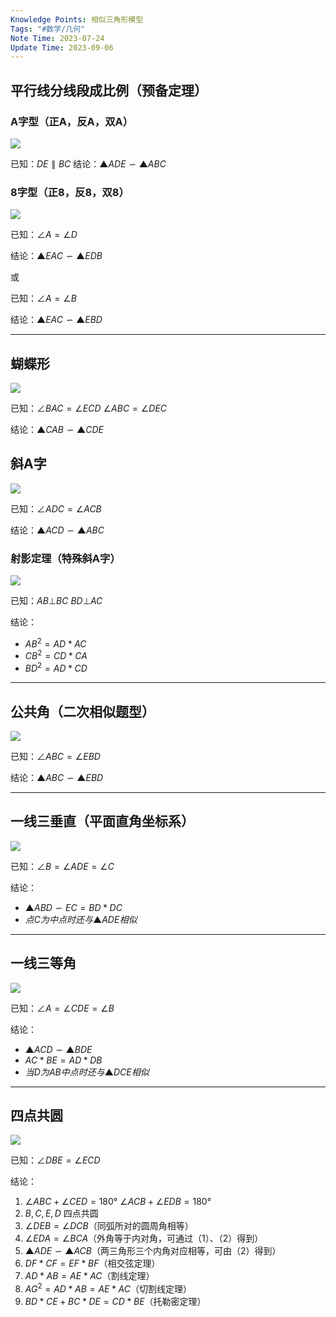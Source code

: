 ```yaml
---
Knowledge Points: 相似三角形模型
Tags: "#数学/几何"
Note Time: 2023-07-24
Update Time: 2023-09-06
---
```


## 平行线分线段成比例（预备定理）
### A字型（正A，反A，双A）
![](assets/a字形.png)

已知：$DE \parallel BC$
结论：$▲ADE∽▲ABC$

### 8字型（正8，反8，双8）
![](assets/8字形.png)

已知：$∠A=∠D$

结论：$▲EAC∽▲EDB$

或

已知：$∠A=∠B$

结论：$▲EAC∽▲EBD$

***
## 蝴蝶形
![](assets/蝴蝶形.png)

已知：$∠BAC=∠ECD$ $∠ABC=∠DEC$

结论：$▲CAB∽▲CDE$

## 斜A字
![](assets/斜a字.png)

已知：$∠ADC=∠ACB$

结论：$▲ACD∽▲ABC$

### 射影定理（特殊斜A字）
![](assets/射影定理.png)

已知：$AB⊥BC$ $BD⊥AC$

结论：
- $AB^2=AD*AC$
- $CB^2=CD*CA$
- $BD^2=AD*CD$


***
## 公共角（二次相似题型）
![](assets/公共角.png)

已知：$∠ABC=∠EBD$

结论：$▲ABC∽▲EBD$

***
## 一线三垂直（平面直角坐标系）
![](assets/一线三垂直.png)

已知：$∠B=∠ADE=∠C$

结论：
- $▲ABD∽EC=BD*DC$
- $点C为中点时还与▲ADE相似$

***
## 一线三等角
![](assets/一线三等角.png)

已知：$∠A=∠CDE=∠B$

结论：
- $▲ACD∽▲BDE$
- $AC*BE=AD*DB$
- $当D为AB中点时还与▲DCE相似$

***
## 四点共圆
![](assets/四点共圆.png)

已知：$∠DBE=∠ECD$

结论：
1. $∠ABC+∠CED=180°$ $∠ACB+∠EDB=180°$
2. $B,C,E,D$ 四点共圆
3. $∠DEB=∠DCB$（同弧所对的圆周角相等）
4. $∠EDA=∠BCA$（外角等于内对角，可通过（1）、（2）得到）
5. $▲ADE∽▲ACB$（两三角形三个内角对应相等，可由（2）得到）
6. $DF*CF=EF*BF$（相交弦定理）
7. $AD*AB=AE*AC$（割线定理）
8. $AG^2=AD*AB=AE*AC$（切割线定理）
9. $BD*CE+BC*DE=CD*BE$（托勒密定理）

